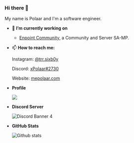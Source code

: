 ### Hi there 👋

My name is Polaar and I'm a software engineer.

- 🔭 **I’m currently working on**
  * [Enpoint Community](https://discord.gg/zgf7jQPV6e), a Community and Server SA-MP. 
   
- 📫 **How to reach me:**

  Instagram: [@trr.sixb0y](https://instagram.com)
  
  Discord: [xPolaar#2730](https://discord.com/users/972352313865953330)
 
  Website: [mepolaar.com](https://mepolaar.com)
  
- **Profile**
    <p align="left">
     <img src="https://lanyard.cnrad.dev/api/972352313865953330">
    </p>

- **Discord Server**
   <p align="left">
   <img src="https://discordapp.com/api/guilds/1018602060712783894/widget.png?style=banner4" alt="Discord Banner 4">
   </p>

- **GitHub Stats**

  ![Github stats](https://github-readme-stats.vercel.app/api?username=xPolaar&theme=blueberry&count_private=true&hide_border=true&line_height=25)
